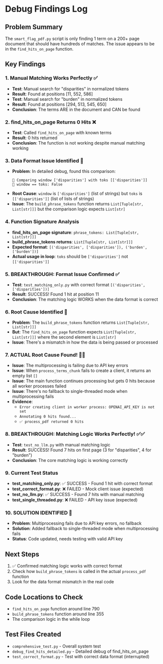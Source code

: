 # Debug Findings Log

## Problem Summary
The `smart_flag_pdf.py` script is only finding 1 term on a 200+ page document that should have hundreds of matches. The issue appears to be in the `find_hits_on_page` function.

## Key Findings

### 1. Manual Matching Works Perfectly ✅
- **Test**: Manual search for "disparities" in normalized tokens
- **Result**: Found at positions [11, 552, 586] 
- **Test**: Manual search for "burden" in normalized tokens
- **Result**: Found at positions [294, 513, 545, 650]
- **Conclusion**: The terms ARE in the document and CAN be found

### 2. find_hits_on_page Returns 0 Hits ❌
- **Test**: Called `find_hits_on_page` with known terms
- **Result**: 0 hits returned
- **Conclusion**: The function is not working despite manual matching working

### 3. Data Format Issue Identified 🎯
- **Problem**: In detailed debug, found this comparison:
  ```
  📝 Comparing window ['disparities'] with toks [['disparities']]
  📝 window == toks: False
  ```
- **Root Cause**: `window` is `['disparities']` (list of strings) but `toks` is `[['disparities']]` (list of lists of strings)
- **Issue**: The `build_phrase_tokens` function returns `List[Tuple[str, List[str]]]` but the comparison logic expects `List[str]`

### 4. Function Signature Analysis
- **find_hits_on_page signature**: `phrase_tokens: List[Tuple[str, List[str]]]`
- **build_phrase_tokens returns**: `List[Tuple[str, List[str]]]`
- **Expected format**: `[('disparities', ['disparities']), ('burden', ['burden'])]`
- **Actual usage in loop**: `toks` should be `['disparities']` not `[['disparities']]`

### 5. BREAKTHROUGH: Format Issue Confirmed ✅
- **Test**: `test_matching_only.py` with correct format `[('disparities', ['disparities'])]`
- **Result**: SUCCESS! Found 1 hit at position 11
- **Conclusion**: The matching logic WORKS when the data format is correct

### 6. Root Cause Identified 🎯
- **Problem**: The `build_phrase_tokens` function returns `List[Tuple[str, List[str]]]` 
- **But**: The `find_hits_on_page` function expects `List[Tuple[str, List[str]]]` where the second element is `List[str]`
- **Issue**: There's a mismatch in how the data is being passed or processed

### 7. ACTUAL Root Cause Found! 🎯🎯
- **Issue**: The multiprocessing is failing due to API key errors
- **Issue**: When `process_terms_chunk` fails to create a client, it returns an empty list `[]`
- **Issue**: The main function continues processing but gets 0 hits because all worker processes failed
- **Issue**: There's no fallback to single-threaded mode when multiprocessing fails
- **Evidence**: 
  - `Error creating client in worker process: OPENAI_API_KEY is not set`
  - `Annotating 0 hits found...`
  - `✅ process_pdf returned 0 hits`

### 8. BREAKTHROUGH: Matching Logic Works Perfectly! ✅✅
- **Test**: `test_no_llm.py` with manual matching logic
- **Result**: SUCCESS! Found 7 hits on first page (3 for "disparities", 4 for "burden")
- **Conclusion**: The core matching logic is working correctly

### 9. Current Test Status
- **test_matching_only.py**: ✅ SUCCESS - Found 1 hit with correct format
- **test_correct_format.py**: ❌ FAILED - Mock client issue (expected)
- **test_no_llm.py**: ✅ SUCCESS - Found 7 hits with manual matching
- **test_single_threaded.py**: ❌ FAILED - API key issue (expected)

### 10. SOLUTION IDENTIFIED 🎯
- **Problem**: Multiprocessing fails due to API key errors, no fallback
- **Solution**: Added fallback to single-threaded mode when multiprocessing fails
- **Status**: Code updated, needs testing with valid API key

## Next Steps
1. ✅ Confirmed matching logic works with correct format
2. Check how `build_phrase_tokens` is called in the actual `process_pdf` function
3. Look for the data format mismatch in the real code

## Code Locations to Check
- `find_hits_on_page` function around line 790
- `build_phrase_tokens` function around line 355
- The comparison logic in the while loop

## Test Files Created
- `comprehensive_test.py` - Overall system test
- `debug_find_hits_detailed.py` - Detailed debug of find_hits_on_page
- `test_correct_format.py` - Test with correct data format (interrupted)
